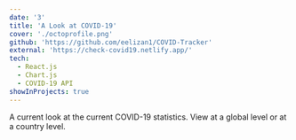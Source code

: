 ```yaml
---
date: '3'
title: 'A Look at COVID-19'
cover: './octoprofile.png'
github: 'https://github.com/eelizan1/COVID-Tracker'
external: 'https://check-covid19.netlify.app/'
tech:
  - React.js
  - Chart.js
  - COVID-19 API
showInProjects: true
---
```


A current look at the current COVID-19 statistics. View at a global level or at a country level.
